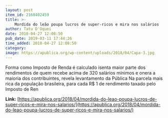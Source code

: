 ```yaml
---
layout: post
item_id: 2168402459
title: >-
    Mordida do leão poupa lucros de super-ricos e mira nos salários
author: Tatu D'Oquei
date: 2018-04-27 12:08:50
pub_date: 2019-03-11 17:44:26
time_added: 2018-04-27 12:08:50
category: 
image: https://apublica.org/wp-content/uploads/2018/04/Capa-3.jpg
---
```


Forma como Imposto de Renda é calculado isenta maior parte dos rendimentos de quem recebe acima de 320 salários mínimos e onera a maioria dos contribuintes, revela levantamento da Pública    Na parcela mais rica da população brasileira, para cada R$ 1 de rendimento taxado pelo Imposto de Ren

**Link:** [https://apublica.org/2018/04/mordida-do-leao-poupa-lucros-de-super-ricos-e-mira-nos-salarios/](https://apublica.org/2018/04/mordida-do-leao-poupa-lucros-de-super-ricos-e-mira-nos-salarios/)


